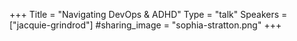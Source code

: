 +++
Title = "Navigating DevOps & ADHD"
Type = "talk"
Speakers = ["jacquie-grindrod"]
#sharing_image = "sophia-stratton.png"
+++

